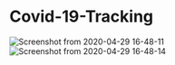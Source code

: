 # Covid-19-Tracking
![Screenshot from 2020-04-29 16-48-11](https://user-images.githubusercontent.com/21190340/80590474-8bb6bf80-8a39-11ea-8d00-c2c2236c85ba.png)
![Screenshot from 2020-04-29 16-48-14](https://user-images.githubusercontent.com/21190340/80590484-8fe2dd00-8a39-11ea-9a64-bd98417a9cc7.png)
